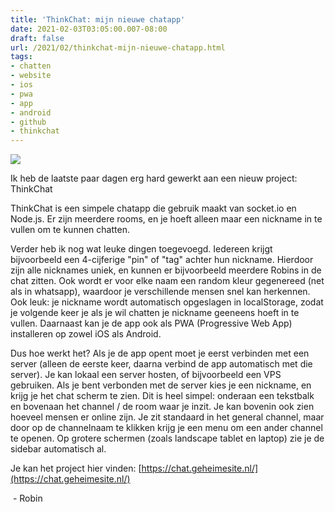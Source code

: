 ```yaml
---
title: 'ThinkChat: mijn nieuwe chatapp'
date: 2021-02-03T03:05:00.007-08:00
draft: false
url: /2021/02/thinkchat-mijn-nieuwe-chatapp.html
tags: 
- chatten
- website
- ios
- pwa
- app
- android
- github
- thinkchat
---
```


[![](https://1.bp.blogspot.com/-lYM1ULJfRBY/YBKkqsR0ViI/AAAAAAAAKG8/-5BkmMPy370YMEDcTvGUVvnzEHaF1P9ZACLcBGAsYHQ/w200-h200/icon.png)](https://1.bp.blogspot.com/-lYM1ULJfRBY/YBKkqsR0ViI/AAAAAAAAKG8/-5BkmMPy370YMEDcTvGUVvnzEHaF1P9ZACLcBGAsYHQ/s720/icon.png)

Ik heb de laatste paar dagen erg hard gewerkt aan een nieuw project: ThinkChat

ThinkChat is een simpele chatapp die gebruik maakt van socket.io en Node.js. Er zijn meerdere rooms, en je hoeft alleen maar een nickname in te vullen om te kunnen chatten.

Verder heb ik nog wat leuke dingen toegevoegd. Iedereen krijgt bijvoorbeeld een 4-cijferige "pin" of "tag" achter hun nickname. Hierdoor zijn alle nicknames uniek, en kunnen er bijvoorbeeld meerdere Robins in de chat zitten. Ook wordt er voor elke naam een random kleur gegenereed (net als in whatsapp), waardoor je verschillende mensen snel kan herkennen. Ook leuk: je nickname wordt automatisch opgeslagen in localStorage, zodat je volgende keer je als je wil chatten je nickname geeneens hoeft in te vullen. Daarnaast kan je de app ook als PWA (Progressive Web App) installeren op zowel iOS als Android.

Dus hoe werkt het? Als je de app opent moet je eerst verbinden met een server (alleen de eerste keer, daarna verbind de app automatisch met die server). Je kan lokaal een server hosten, of bijvoorbeeld een VPS gebruiken. Als je bent verbonden met de server kies je een nickname, en krijg je het chat scherm te zien. Dit is heel simpel: onderaan een tekstbalk en bovenaan het channel / de room waar je inzit. Je kan bovenin ook zien hoeveel mensen er online zijn. Je zit standaard in het general channel, maar door op de channelnaam te klikken krijg je een menu om een ander channel te openen. Op grotere schermen (zoals landscape tablet en laptop) zie je de sidebar automatisch al.

Je kan het project hier vinden: [https://chat.geheimesite.nl/](https://chat.geheimesite.nl/)

 - Robin